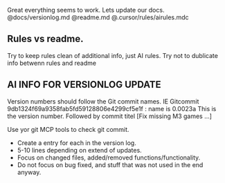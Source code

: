Great everything seems to work. Lets update our docs. 
 @docs/versionlog.md
 @readme.md
 @.cursor/rules/airules.mdc

## Rules vs readme.
Try to keep rules clean of additional info, just AI rules. 
Try not to dublicate info betwenn rules and readme

## AI INFO FOR VERSIONLOG UPDATE
Version numbers should follow the Git commit names. 
IE Gitcommit 9db1324f69a9358fab5fd59128806e4299cf5e1f : name is 0.0023a This is the version number. Followed by commit titel [Fix missing M3 games ...]

Use yor git MCP tools to check git commit. 
- Create a entry for each in the version log. 
- 5-10 lines depending on extend of updates. 
- Focus on changed files, added/removed functions/functionality. 
- Do not focus on bug fixed, and stuff that was not used in the end anyway. 